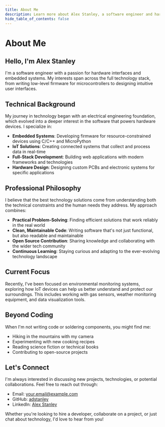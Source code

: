 ```yaml
---
title: About Me
description: Learn more about Alex Stanley, a software engineer and hardware enthusiast.
hide_table_of_contents: false
---
```


# About Me

## Hello, I'm Alex Stanley

I'm a software engineer with a passion for hardware interfaces and embedded systems. My interests span across the full technology stack, from writing low-level firmware for microcontrollers to designing intuitive user interfaces.

<!-- TODO: Add project screenshots later ![Alex Stanley](/img/profile.jpg) -->

## Technical Background

My journey in technology began with an electrical engineering foundation, which evolved into a deeper interest in the software that powers hardware devices. I specialize in:

- **Embedded Systems**: Developing firmware for resource-constrained devices using C/C++ and MicroPython
- **IoT Solutions**: Creating connected systems that collect and process data in real-time
- **Full-Stack Development**: Building web applications with modern frameworks and technologies
- **Hardware Design**: Designing custom PCBs and electronic systems for specific applications

## Professional Philosophy

I believe that the best technology solutions come from understanding both the technical constraints and the human needs they address. My approach combines:

- **Practical Problem-Solving**: Finding efficient solutions that work reliably in the real world
- **Clean, Maintainable Code**: Writing software that's not just functional, but also readable and maintainable
- **Open Source Contribution**: Sharing knowledge and collaborating with the wider tech community
- **Continuous Learning**: Staying curious and adapting to the ever-evolving technology landscape

## Current Focus

Recently, I've been focused on environmental monitoring systems, exploring how IoT devices can help us better understand and protect our surroundings. This includes working with gas sensors, weather monitoring equipment, and data visualization tools.

## Beyond Coding

When I'm not writing code or soldering components, you might find me:
- Hiking in the mountains with my camera
- Experimenting with new cooking recipes
- Reading science fiction or technical books
- Contributing to open-source projects

## Let's Connect

I'm always interested in discussing new projects, technologies, or potential collaborations. Feel free to reach out through:

- Email: [your.email@example.com](mailto:your.email@example.com)
- GitHub: [adstanley](https://github.com/adstanley)
- LinkedIn: [Alex Stanley](https://linkedin.com/in/yourprofile)

Whether you're looking to hire a developer, collaborate on a project, or just chat about technology, I'd love to hear from you!
